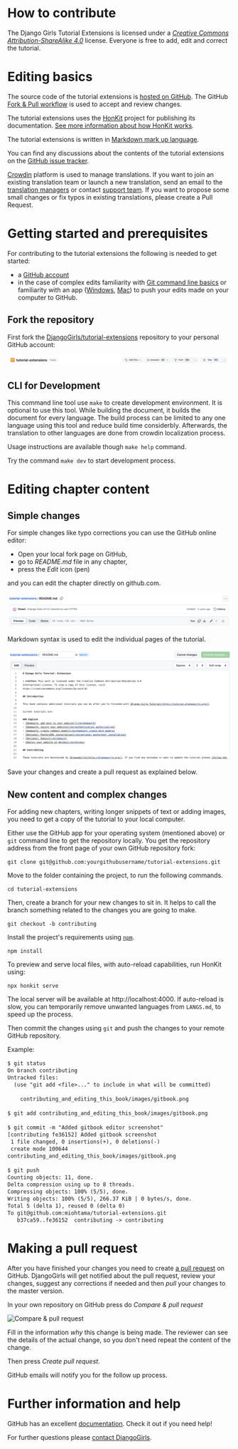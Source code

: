 # How to contribute

The Django Girls Tutorial Extensions is licensed under a [*Creative Commons Attribution-ShareAlike 4.0*](https://creativecommons.org/licenses/by-sa/4.0/) license. Everyone is free to add, edit and correct the tutorial.

# Editing basics

The source code of the tutorial extensions is [hosted on GitHub](https://github.com/DjangoGirls/tutorial-extensions). The GitHub [Fork & Pull workflow](https://help.github.com/articles/using-pull-requests) is used to accept and review changes.

The tutorial extensions uses the [HonKit](https://github.com/honkit/honkit) project for publishing its documentation. [See more information about how HonKit works](https://honkit.netlify.app/).

The tutorial extensions is written in [Markdown mark up language](https://help.github.com/articles/markdown-basics).

You can find any discussions about the contents of the tutorial extensions on the [GitHub issue tracker](https://github.com/DjangoGirls/tutorial-extensions/issues).

[Crowdin](https://crowdin.com/project/django-girls-tutorial-extensions) platform is used to manage translations. If you want to join an existing translation team or launch a new translation, send an email to the [translation managers](mailto:translations@djangogirls.org) or contact [support team](mailto:hello@djangogirls.org). If you want to propose some small changes or fix typos in existing translations, please create a Pull Request.

# Getting started and prerequisites

For contributing to the tutorial extensions the following is needed to get started:

* a [GitHub account](https://github.com)
* in the case of complex edits familiarity with [Git command line basics](https://help.github.com/articles/set-up-git) or familiarity with an app ([Windows](https://windows.github.com/), [Mac](https://mac.github.com/)) to push your edits made on your computer to GitHub.

## Fork the repository

First fork the [DjangoGirls/tutorial-extensions](https://github.com/DjangoGirls/tutorial-extensions) repository to your personal GitHub account:

![Fork button](images/fork.png)

## CLI for Development

This command line tool use `make` to create development environment. It is optional to use this tool. While building the document, it builds the document for every language. The build process can be limited to any one language using this tool and reduce build time considerbly. Afterwards, the translation to other languages are done from crowdin localization process.

Usage instructions are available though `make help` command.

Try the command `make dev` to start development process.

# Editing chapter content

## Simple changes

For simple changes like typo corrections you can use the GitHub online editor:

* Open your local fork page on GitHub,
* go to *README.md* file in any chapter,
* press the *Edit* icon (pen)

and you can edit the chapter directly on github.com.

![Edit button](images/edit.png)

Markdown syntax is used to edit the individual pages of the tutorial.

![GitHub editor](images/github_editor.png)

Save your changes and create a pull request as explained below.

## New content and complex changes

For adding new chapters, writing longer snippets of text or adding images, you need to get a copy of the tutorial to your local computer.

Either use the GitHub app for your operating system (mentioned above) or `git` command line to get the repository locally. You get the repository address from the front page of your own GitHub repository fork:

    git clone git@github.com:yourgithubusername/tutorial-extensions.git

Move to the folder containing the project, to run the following commands.

    cd tutorial-extensions

Then, create a branch for your new changes to sit in. It helps to call the branch something related to the changes you are going to make.

    git checkout -b contributing

Install the project's requirements using [`npm`](https://docs.npmjs.com/cli/v8/configuring-npm/install).

    npm install

To preview and serve local files, with auto-reload capabilities, run HonKit using:

    npx honkit serve

The local server will be available at http://localhost:4000.
If auto-reload is slow, you can temporarily remove unwanted languages from `LANGS.md`, to speed up the process.

Then commit the changes using `git` and push the changes to your remote GitHub repository.

Example:

    $ git status
    On branch contributing
    Untracked files:
      (use "git add <file>..." to include in what will be committed)

        contributing_and_editing_this_book/images/gitbook.png

    $ git add contributing_and_editing_this_book/images/gitbook.png

    $ git commit -m "Added gitbook editor screenshot"
    [contributing fe36152] Added gitbook screenshot
     1 file changed, 0 insertions(+), 0 deletions(-)
     create mode 100644 contributing_and_editing_this_book/images/gitbook.png

    $ git push
    Counting objects: 11, done.
    Delta compression using up to 8 threads.
    Compressing objects: 100% (5/5), done.
    Writing objects: 100% (5/5), 266.37 KiB | 0 bytes/s, done.
    Total 5 (delta 1), reused 0 (delta 0)
    To git@github.com:miohtama/tutorial-extensions.git
       b37ca59..fe36152  contributing -> contributing

# Making a pull request

After you have finished your changes you need to create [a pull request](https://help.github.com/articles/using-pull-requests)  on GitHub. DjangoGirls will get notified about the pull request, review your changes, suggest any corrections if needed and then *pull* your changes to the master version.

In your own repository on GitHub press do *Compare & pull request*

![Compare & pull request](images/pull_request.png)

Fill in the information *why* this change is being made. The reviewer can see the details of the actual change, so you don't need repeat the content of the change.

Then press *Create pull request*.

GitHub emails will notify you for the follow up process.

# Further information and help

GitHub has an excellent [documentation](https://help.github.com/). Check it out if you need help!

For further questions please [contact DjangoGirls](https://djangogirls.org/).
